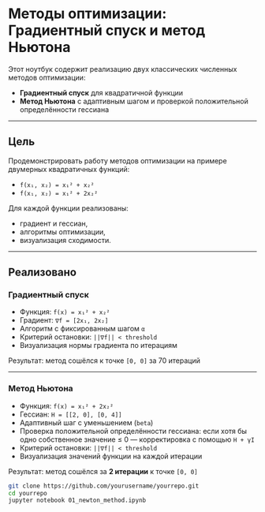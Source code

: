 # Методы оптимизации: Градиентный спуск и метод Ньютона

Этот ноутбук содержит реализацию двух классических численных методов оптимизации:

- **Градиентный спуск** для квадратичной функции
- **Метод Ньютона** с адаптивным шагом и проверкой положительной определённости гессиана


---

##  Цель

Продемонстрировать работу методов оптимизации на примере двумерных квадратичных функций:
- `f(x₁, x₂) = x₁² + x₂²`
- `f(x₁, x₂) = x₁² + 2x₂²`

Для каждой функции реализованы:
- градиент и гессиан,
- алгоритмы оптимизации,
- визуализация сходимости.

---

## Реализовано

### Градиентный спуск

- Функция: `f(x) = x₁² + x₂²`
- Градиент: `∇f = [2x₁, 2x₂]`
- Алгоритм с фиксированным шагом `α`
- Критерий остановки: `||∇f|| < threshold`
- Визуализация нормы градиента по итерациям

Результат: метод сошёлся к точке `[0, 0]` за 70 итераций

---

### Метод Ньютона

- Функция: `f(x) = x₁² + 2x₂²`
- Гессиан: `H = [[2, 0], [0, 4]]`
- Адаптивный шаг с уменьшением (`beta`)
- Проверка положительной определённости гессиана:
  если хотя бы одно собственное значение ≤ 0 — корректировка с помощью `H + γI`
- Критерий остановки: `||∇f|| < threshold`
- Визуализация значений функции на каждой итерации

Результат: метод сошёлся за **2 итерации** к точке `[0, 0]`  




```bash
git clone https://github.com/yourusername/yourrepo.git
cd yourrepo
jupyter notebook 01_newton_method.ipynb
